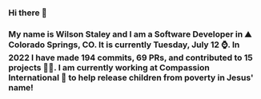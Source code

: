 ### Hi there 👋

### My name is Wilson Staley and I am a Software Developer in ⛰ Colorado Springs, CO.  It is currently Tuesday, July 12 ⌚. In 2022 I have made 194 commits, 69 PRs, and contributed to 15 projects 👨‍💻. I am currently working at Compassion International 🏢 to help release children from poverty in Jesus' name!